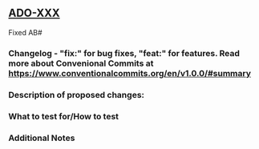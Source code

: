 ## [ADO-XXX](https://dev.azure.com/VP-BD/DECD/_workitems/edit/XXX)

Fixed AB#

### Changelog - "fix:" for bug fixes, "feat:" for features. Read more about Convenional Commits at https://www.conventionalcommits.org/en/v1.0.0/#summary

### Description of proposed changes:

### What to test for/How to test

### Additional Notes
